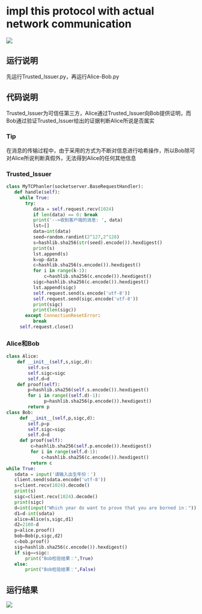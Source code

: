 # impl this protocol with actual network communication
![](https://img1.imgtp.com/2023/07/31/tkSHy2rk.png)

## 运行说明
先运行Trusted_Issuer.py，再运行Alice-Bob.py

## 代码说明

Trusted_Issuer为可信任第三方，Alice通过Trusted_Issuer向Bob提供证明，而Bob通过验证Trusted_Issuer给出的证据判断Alice所说是否属实
### Tip
在消息的传输过程中，由于采用的方式为不断对信息进行哈希操作，所以Bob除可对Alice所说判断真假外，无法得到Alice的任何其他信息
### Trusted_Issuer
~~~python
class MyTCPhanler(socketserver.BaseRequestHandler):
   def handle(self):
     while True:
       try:
          data = self.request.recv(1024)
          if len(data) == 0: break
          print('-->收到客户端的消息: ', data)
          lst=[]
          data=int(data)
          seed=random.randint(2^127,2^128)
          s=hashlib.sha256(str(seed).encode()).hexdigest()
          print(s)
          lst.append(s)
          k=up-data
          c=hashlib.sha256(s.encode()).hexdigest()
          for i in range(k-1):
              c=hashlib.sha256(c.encode()).hexdigest()
          sigc=hashlib.sha256(c.encode()).hexdigest()
          lst.append(sigc)
          self.request.send(s.encode('utf-8'))
          self.request.send(sigc.encode('utf-8'))
          print(sigc)
          print(len(sigc))
       except ConnectionResetError:
          break
     self.request.close()
~~~
### Alice和Bob
~~~python
class Alice:
    def __init__(self,s,sigc,d):
        self.s=s
        self.sigc=sigc
        self.d=d
    def proof(self):
        p=hashlib.sha256(self.s.encode()).hexdigest()
        for i in range((self.d)-1):
              p=hashlib.sha256(p.encode()).hexdigest()
        return p
class Bob:
     def __init__(self,p,sigc,d):
        self.p=p
        self.sigc=sigc
        self.d=d
     def proof(self):
         c=hashlib.sha256(self.p.encode()).hexdigest()
         for i in range(self.d-1):
             c=hashlib.sha256(c.encode()).hexdigest()
         return c
while True:
   sdata = input('请输入出生年份：')
   client.send(sdata.encode('utf-8'))
   s=client.recv(1024).decode()
   print(s)
   sigc=client.recv(1024).decode()
   print(sigc)
   d=int(input("Which year do want to prove that you are borned in："))
   d1=d-int(sdata)
   alice=Alice(s,sigc,d1)
   d2=2100-d
   p=alice.proof()
   bob=Bob(p,sigc,d2)
   c=bob.proof()
   sig=hashlib.sha256(c.encode()).hexdigest()
   if sig==sigc:
       print("Bob检验结果：",True)
   else:
       print("Bob检验结果：",False)
~~~

## 运行结果
![](https://img1.imgtp.com/2023/07/31/ZDDiVK4H.png)

